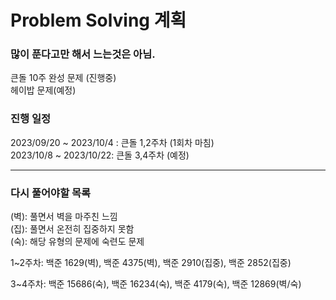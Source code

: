 # Problem Solving 계획

### 많이 푼다고만 해서 느는것은 아님.

큰돌 10주 완성 문제 (진행중)  
헤이밥 문제(예정)

### 진행 일정

2023/09/20 ~ 2023/10/4 : 큰돌 1,2주차 (1회차 마침)  
2023/10/8 ~ 2023/10/22: 큰돌 3,4주차 (예정)

---

### 다시 풀어야할 목록

(벽): 풀면서 벽을 마주친 느낌  
(집): 풀면서 온전히 집중하지 못함  
(숙): 해당 유형의 문제에 숙련도 문제

1~2주차: 백준 1629(벽), 백준 4375(벽), 백준 2910(집중), 백준 2852(집중)

3~4주차: 백준 15686(숙), 백준 16234(숙), 백준 4179(숙), 백준 12869(벽/숙)
